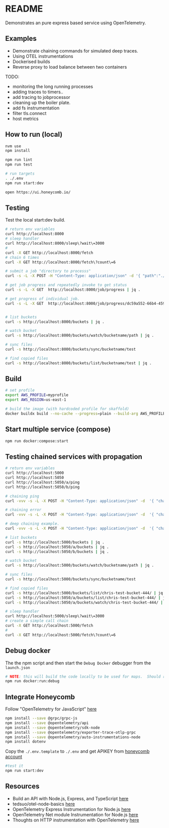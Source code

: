# README

Demonstrates an pure express based service using OpenTelemetry.  

## Examples

* Demonstrate chaining commands for simulated deep traces.  
* Using OTEL instrumentations  
* Dockerised builds  
* Reverse proxy to load balance between two containers  

TODO:

* monitoring the long running processes
* adding traces to timers..
* add tracing to jobprocessor
* cleaning up the boiler plate.
* add fs instrumentation
* filter tls.connect
* host metrics

## How to run (local)

```sh
nvm use
npm install

npm run lint
npm run test

# run targets
. ./.env 
npm run start:dev

open https://ui.honeycomb.io/
```

## Testing

Test the local start:dev build.  

```sh
# return env variables
curl http://localhost:8000
# sleep handler
curl http://localhost:8000/sleep\?wait\=3000
#
curl -X GET http://localhost:8000/fetch
# chain 6 times
curl -X GET http://localhost:8000/fetch\?count\=6

# submit a job "directory to processs"
curl -s -L -X POST -H "Content-Type: application/json" -d '{ "path":"./routes" }' http://localhost:8000/job/start | jq . 

# get job progress and repeatedly invoke to get status
curl -s -L -X GET  http://localhost:8000/job/progress | jq .

# get progress of individual job.
curl -s -L -X GET  http://localhost:8000/job/progress/dc59a552-66b4-459a-b48f-c7e2532da614 | jq .


# list buckets
curl -s http://localhost:8000/buckets | jq . 

# watch bucket
curl -s http://localhost:8000/buckets/watch/bucketname/path | jq .

# sync files 
curl -s http://localhost:8000/buckets/sync/bucketname/test

# find copied files
curl -s http://localhost:8000/buckets/list/bucketname/test | jq .  
```

## Build

```sh
# set profile
export AWS_PROFILE=myprofile
export AWS_REGION=us-east-1

# build the image (with hardcoded profile for skaffold)
docker buildx build --no-cache --progress=plain --build-arg AWS_PROFILE=$AWS_PROFILE --build-arg AWS_REGION=$AWS_REGION --build-context profile=/Users/${USER}/.aws -t awscli . 
```


## Start multiple service (compose)

```sh
npm run docker:compose:start
```

## Testing chained services with propagation

```sh
# return env variables
curl http://localhost:5000
curl http://localhost:5050
curl http://localhost:5050/a/ping
curl http://localhost:5050/b/ping

# chaining ping 
curl -vvv -s -L -X POST -H "Content-Type: application/json" -d  '{ "chain": [ {"url":"http://nginx:80/b/ping"}, {"url":"http://nginx:80/c/ping"} ] }' http://localhost:5000/fetch | jq .

# chaining error
curl -vvv -s -L -X POST -H "Content-Type: application/json" -d  '{ "chain": [ {"url":"http://nginx:80/b/error?error=507"}] }' http://localhost:5000/fetch | jq .

# deep chaining example.
curl -vvv -s -L -X POST -H "Content-Type: application/json" -d  '{ "chain": [ {"url":"http://nginx:80/b/ping"}, {"url":"http://nginx:80/a/fetch", "payload":{ "chain": [ {"url":"https://www.google.com" },{"url":"http://nginx:80/a/" },{"url":"http://nginx:80/c/error?error=503"},{"url":"http://nginx:80/b/fetch?count=6" },{"url":" http://nginx:80/c/sleep?wait=3000" }  ] }}, {"url":"http://nginx:80/a/ping"},{"url":"https://www.google.com" }, {"url":"http://nginx:80/b/error?error=507"}] }' http://localhost:5000/fetch | jq .

# list buckets
curl -s http://localhost:5000/buckets | jq . 
curl -s http://localhost:5050/a/buckets | jq . 
curl -s http://localhost:5050/b/buckets | jq . 

# watch bucket
curl -s http://localhost:5000/buckets/watch/bucketname/path | jq .

# sync files 
curl -s http://localhost:5000/buckets/sync/bucketname/test

# find copied files
curl -s http://localhost:5000/buckets/list/chris-test-bucket-444/ | jq .  
curl -s http://localhost:5050/a/buckets/list/chris-test-bucket-444/ | jq .
curl -s http://localhost:5050/a/buckets/watch/chris-test-bucket-444/ | jq .

```

```sh
# sleep handler
curl http://localhost:5000/sleep\?wait\=3000
# create a simple call chain
curl -X GET http://localhost:5000/fetch
# 
curl -X GET http://localhost:5000/fetch\?count\=6
```

## Debug docker

The the npm script and then start the `Debug Docker` debugger from the `launch.json`

```sh
# NOTE: this will build the code locally to be used for maps.  Should really copy this from intermediate container.  
npm run docker:run:debug 
```

## Integrate Honeycomb

Follow "OpenTelemetry for JavaScript" [here](https://docs.honeycomb.io/getting-data-in/javascript/opentelemetry/)

```sh
npm install --save @grpc/grpc-js
npm install --save @opentelemetry/api
npm install --save @opentelemetry/sdk-node
npm install --save @opentelemetry/exporter-trace-otlp-grpc
npm install --save @opentelemetry/auto-instrumentations-node
npm install dotenv       
```

Copy the `./.env.template` to `./.env` and get APIKEY from [honeycomb account](https://ui.honeycomb.io/account)

```sh
#test it
npm run start:dev
```

## Resources

* Build an API with Node.js, Express, and TypeScript [here](https://www.split.io/blog/node-js-typescript-express-tutorial/)
* tedsuo/otel-node-basics [here](https://github.com/tedsuo/otel-node-basics/blob/main/server.js)
* OpenTelemetry Express Instrumentation for Node.js [here](https://www.npmjs.com/package/@opentelemetry/instrumentation-express)  
* OpenTelemetry Net module Instrumentation for Node.js [here](https://www.npmjs.com/package/@opentelemetry/instrumentation-net)  
* Thoughts on HTTP instrumentation with OpenTelemetry [here](https://neskazu.medium.com/thoughts-on-http-instrumentation-with-opentelemetry-9fc22fa35bc7)  
